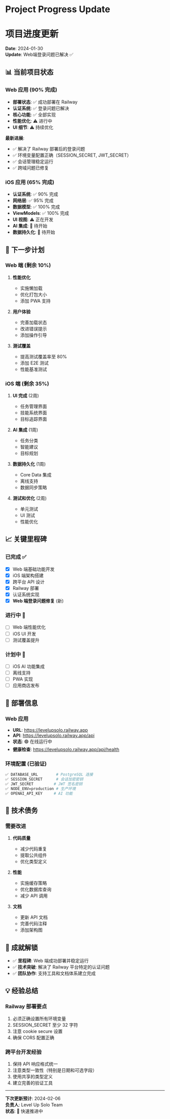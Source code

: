 # Project Progress Update
# 项目进度更新

**Date**: 2024-01-30  
**Update**: Web端登录问题已解决 ✅

## 📊 当前项目状态

### Web 应用 (90% 完成)
- **部署状态**: ✅ 成功部署在 Railway
- **认证系统**: ✅ 登录问题已解决
- **核心功能**: ✅ 全部实现
- **性能优化**: ⚠️ 进行中
- **UI 细节**: ⚠️ 持续优化

**最新进展**:
- ✅ 解决了 Railway 部署后的登录问题
- ✅ 环境变量配置正确（SESSION_SECRET, JWT_SECRET）
- ✅ 会话管理稳定运行
- ✅ 跨域问题已修复

### iOS 应用 (65% 完成)
- **认证系统**: ✅ 90% 完成
- **网络层**: ✅ 95% 完成
- **数据模型**: ✅ 100% 完成
- **ViewModels**: ✅ 100% 完成
- **UI 视图**: ⚠️ 正在开发
- **AI 集成**: 🔄 待开始
- **数据持久化**: 🔄 待开始

## 🎯 下一步计划

### Web 端 (剩余 10%)
1. **性能优化**
   - 实施懒加载
   - 优化打包大小
   - 添加 PWA 支持

2. **用户体验**
   - 完善加载状态
   - 改进错误提示
   - 添加操作引导

3. **测试覆盖**
   - 提高测试覆盖率至 80%
   - 添加 E2E 测试
   - 性能基准测试

### iOS 端 (剩余 35%)
1. **UI 完成** (2周)
   - 任务管理界面
   - 技能系统界面
   - 目标追踪界面

2. **AI 集成** (1周)
   - 任务分类
   - 智能建议
   - 目标规划

3. **数据持久化** (1周)
   - Core Data 集成
   - 离线支持
   - 数据同步策略

4. **测试和优化** (2周)
   - 单元测试
   - UI 测试
   - 性能优化

## 📈 关键里程碑

### 已完成 ✅
- [x] Web 端基础功能开发
- [x] iOS 端架构搭建
- [x] 跨平台 API 设计
- [x] Railway 部署
- [x] 认证系统实现
- [x] **Web 端登录问题修复** (新)

### 进行中 🔄
- [ ] Web 端性能优化
- [ ] iOS UI 开发
- [ ] 测试覆盖提升

### 计划中 📅
- [ ] iOS AI 功能集成
- [ ] 离线支持
- [ ] PWA 实现
- [ ] 应用商店发布

## 🚀 部署信息

### Web 应用
- **URL**: https://levelupsolo.railway.app
- **API**: https://levelupsolo.railway.app/api
- **状态**: 🟢 在线运行中
- **健康检查**: https://levelupsolo.railway.app/api/health

### 环境配置 (已验证)
```bash
✅ DATABASE_URL        # PostgreSQL 连接
✅ SESSION_SECRET      # 会话加密密钥
✅ JWT_SECRET         # JWT 签名密钥
✅ NODE_ENV=production # 生产环境
✅ OPENAI_API_KEY     # AI 功能
```

## 📝 技术债务

### 需要改进
1. **代码质量**
   - 减少代码重复
   - 提取公共组件
   - 优化类型定义

2. **性能**
   - 实施缓存策略
   - 优化数据库查询
   - 减少 API 调用

3. **文档**
   - 更新 API 文档
   - 完善代码注释
   - 添加架构图

## 🎉 成就解锁

- ✅ **里程碑**: Web 端成功部署并稳定运行
- ✅ **技术突破**: 解决了 Railway 平台特定的认证问题
- ✅ **团队协作**: 支持工具和文档体系建立完成

## 💡 经验总结

### Railway 部署要点
1. 必须正确设置所有环境变量
2. SESSION_SECRET 至少 32 字符
3. 注意 cookie secure 设置
4. 确保 CORS 配置正确

### 跨平台开发经验
1. 保持 API 响应格式统一
2. 注意类型一致性（特别是日期和可选字段）
3. 使用共享的类型定义
4. 建立完善的验证工具

---

**下次更新预计**: 2024-02-06  
**负责人**: Level Up Solo Team  
**状态**: 🚀 快速推进中